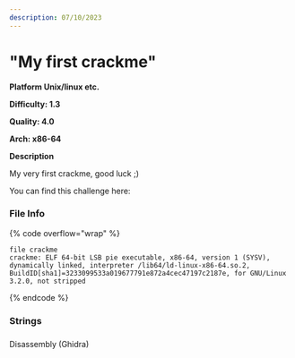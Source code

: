 ```yaml
---
description: 07/10/2023
---
```


# "My first crackme"

**Platform Unix/linux etc.**

**Difficulty: 1.3**

**Quality: 4.0**

**Arch: x86-64**

**Description**

My very first crackme, good luck ;)

You can find this challenge here:

### File Info

{% code overflow="wrap" %}
```
file crackme
crackme: ELF 64-bit LSB pie executable, x86-64, version 1 (SYSV), dynamically linked, interpreter /lib64/ld-linux-x86-64.so.2, BuildID[sha1]=3233099533a019677791e872a4cec47197c2187e, for GNU/Linux 3.2.0, not stripped
```
{% endcode %}



### Strings

###

Disassembly (Ghidra)

```
```
